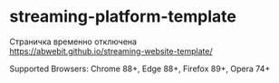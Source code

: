 # streaming-platform-template  

Страничка временно отключена  
https://abwebit.github.io/streaming-website-template/  

Supported Browsers: Chrome 88+, Edge 88+, Firefox 89+, Opera 74+
